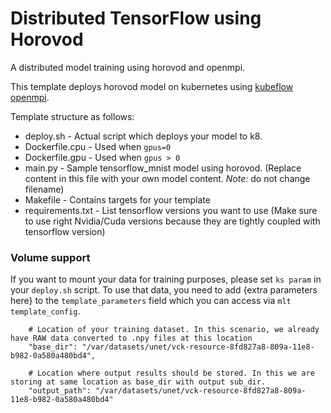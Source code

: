 # Distributed TensorFlow using Horovod

A distributed model training using horovod and openmpi.

This template deploys horovod model on kubernetes using [kubeflow openmpi](https://github.com/kubeflow/kubeflow/blob/master/kubeflow/openmpi/README.md).

Template structure as follows:

* deploy.sh - Actual script which deploys your model to k8.
* Dockerfile.cpu - Used when `gpus=0`
* Dockerfile.gpu - Used when `gpus > 0`
* main.py - Sample tensorflow_mnist model using horovod. (Replace content in this file with your own model content. *Note:* do not change filename)
* Makefile - Contains targets for your template
* requirements.txt - List tensorflow versions you want to use (Make sure to use right Nvidia/Cuda versions
        because they are tightly coupled with tensorflow version)


### Volume support

If you want to mount your data for training purposes, please set `ks param` in your `deploy.sh` script.
To use that data, you need to add {extra parameters here} to the `template_parameters` field which you
can access via `mlt template_config`.


```
    # Location of your training dataset. In this scenario, we already have RAW data converted to .npy files at this location
    "base_dir": "/var/datasets/unet/vck-resource-8fd827a8-809a-11e8-b982-0a580a480bd4",

    # Location where output results should be stored. In this we are storing at same location as base_dir with output sub_dir.
    "output_path": "/var/datasets/unet/vck-resource-8fd827a8-809a-11e8-b982-0a580a480bd4"

```
